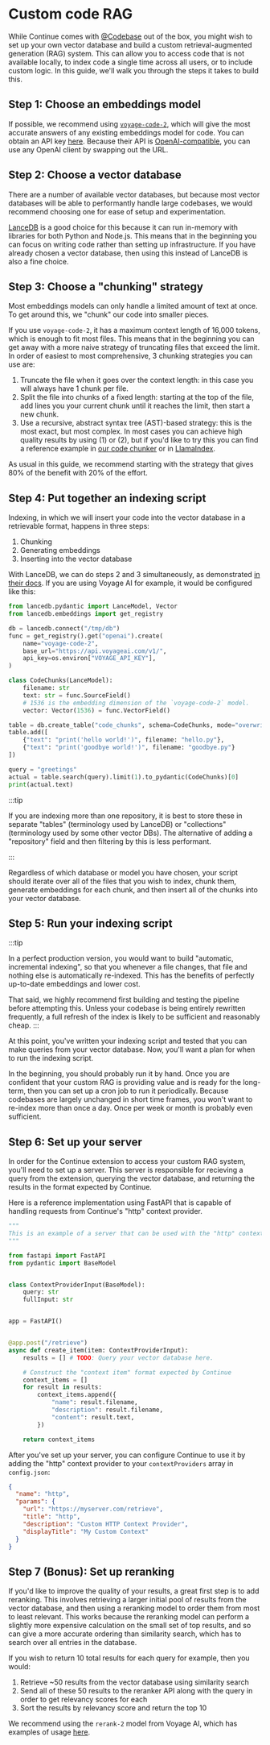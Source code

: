 # Custom code RAG

While Continue comes with [@Codebase](../deep-dives/codebase.md) out of the box, you might wish to set up your own vector database and build a custom retrieval-augmented generation (RAG) system. This can allow you to access code that is not available locally, to index code a single time across all users, or to include custom logic. In this guide, we'll walk you through the steps it takes to build this.

## Step 1: Choose an embeddings model

If possible, we recommend using [`voyage-code-2`](https://docs.voyageai.com/docs/embeddings), which will give the most accurate answers of any existing embeddings model for code. You can obtain an API key [here](https://dash.voyageai.com/api-keys). Because their API is [OpenAI-compatible](https://docs.voyageai.com/reference/embeddings-api), you can use any OpenAI client by swapping out the URL.

## Step 2: Choose a vector database

There are a number of available vector databases, but because most vector databases will be able to performantly handle large codebases, we would recommend choosing one for ease of setup and experimentation.

[LanceDB](https://lancedb.github.io/lancedb/basic/) is a good choice for this because it can run in-memory with libraries for both Python and Node.js. This means that in the beginning you can focus on writing code rather than setting up infrastructure. If you have already chosen a vector database, then using this instead of LanceDB is also a fine choice.

## Step 3: Choose a "chunking" strategy

Most embeddings models can only handle a limited amount of text at once. To get around this, we "chunk" our code into smaller pieces.

If you use `voyage-code-2`, it has a maximum context length of 16,000 tokens, which is enough to fit most files. This means that in the beginning you can get away with a more naive strategy of truncating files that exceed the limit. In order of easiest to most comprehensive, 3 chunking strategies you can use are:

1. Truncate the file when it goes over the context length: in this case you will always have 1 chunk per file.
2. Split the file into chunks of a fixed length: starting at the top of the file, add lines you your current chunk until it reaches the limit, then start a new chunk.
3. Use a recursive, abstract syntax tree (AST)-based strategy: this is the most exact, but most complex. In most cases you can achieve high quality results by using (1) or (2), but if you'd like to try this you can find a reference example in [our code chunker](https://github.com/continuedev/continue/blob/main/core/indexing/chunk/code.ts) or in [LlamaIndex](https://docs.llamaindex.ai/en/stable/api_reference/node_parsers/code/).

As usual in this guide, we recommend starting with the strategy that gives 80% of the benefit with 20% of the effort.

## Step 4: Put together an indexing script

Indexing, in which we will insert your code into the vector database in a retrievable format, happens in three steps:

1. Chunking
2. Generating embeddings
3. Inserting into the vector database

With LanceDB, we can do steps 2 and 3 simultaneously, as demonstrated [in their docs](https://lancedb.github.io/lancedb/basic/#using-the-embedding-api). If you are using Voyage AI for example, it would be configured like this:

```python
from lancedb.pydantic import LanceModel, Vector
from lancedb.embeddings import get_registry

db = lancedb.connect("/tmp/db")
func = get_registry().get("openai").create(
    name="voyage-code-2",
    base_url="https://api.voyageai.com/v1/",
    api_key=os.environ["VOYAGE_API_KEY"],
)

class CodeChunks(LanceModel):
    filename: str
    text: str = func.SourceField()
    # 1536 is the embedding dimension of the `voyage-code-2` model.
    vector: Vector(1536) = func.VectorField()

table = db.create_table("code_chunks", schema=CodeChunks, mode="overwrite")
table.add([
    {"text": "print('hello world!')", filename: "hello.py"},
    {"text": "print('goodbye world!')", filename: "goodbye.py"}
])

query = "greetings"
actual = table.search(query).limit(1).to_pydantic(CodeChunks)[0]
print(actual.text)
```

:::tip

If you are indexing more than one repository, it is best to store these in separate "tables" (terminology used by LanceDB) or "collections" (terminology used by some other vector DBs). The alternative of adding a "repository" field and then filtering by this is less performant.

:::

Regardless of which database or model you have chosen, your script should iterate over all of the files that you wish to index, chunk them, generate embeddings for each chunk, and then insert all of the chunks into your vector database.

## Step 5: Run your indexing script

:::tip

In a perfect production version, you would want to build "automatic, incremental indexing", so that you whenever a file changes, that file and nothing else is automatically re-indexed. This has the benefits of perfectly up-to-date embeddings and lower cost.

That said, we highly recommend first building and testing the pipeline before attempting this. Unless your codebase is being entirely rewritten frequently, a full refresh of the index is likely to be sufficient and reasonably cheap.
:::

At this point, you've written your indexing script and tested that you can make queries from your vector database. Now, you'll want a plan for when to run the indexing script.

In the beginning, you should probably run it by hand. Once you are confident that your custom RAG is providing value and is ready for the long-term, then you can set up a cron job to run it periodically. Because codebases are largely unchanged in short time frames, you won't want to re-index more than once a day. Once per week or month is probably even sufficient.

## Step 6: Set up your server

In order for the Continue extension to access your custom RAG system, you'll need to set up a server. This server is responsible for recieving a query from the extension, querying the vector database, and returning the results in the format expected by Continue.

Here is a reference implementation using FastAPI that is capable of handling requests from Continue's "http" context provider.

```python
"""
This is an example of a server that can be used with the "http" context provider.
"""

from fastapi import FastAPI
from pydantic import BaseModel


class ContextProviderInput(BaseModel):
    query: str
    fullInput: str


app = FastAPI()


@app.post("/retrieve")
async def create_item(item: ContextProviderInput):
    results = [] # TODO: Query your vector database here.

    # Construct the "context item" format expected by Continue
    context_items = []
    for result in results:
        context_items.append({
            "name": result.filename,
            "description": result.filename,
            "content": result.text,
        })

    return context_items
```

After you've set up your server, you can configure Continue to use it by adding the "http" context provider to your `contextProviders` array in `config.json`:

```json title="config.json"
{
  "name": "http",
  "params": {
    "url": "https://myserver.com/retrieve",
    "title": "http",
    "description": "Custom HTTP Context Provider",
    "displayTitle": "My Custom Context"
  }
}
```

## Step 7 (Bonus): Set up reranking

If you'd like to improve the quality of your results, a great first step is to add reranking. This involves retrieving a larger initial pool of results from the vector database, and then using a reranking model to order them from most to least relevant. This works because the reranking model can perform a slightly more expensive calculation on the small set of top results, and so can give a more accurate ordering than similarity search, which has to search over all entries in the database.

If you wish to return 10 total results for each query for example, then you would:

1. Retrieve ~50 results from the vector database using similarity search
2. Send all of these 50 results to the reranker API along with the query in order to get relevancy scores for each
3. Sort the results by relevancy score and return the top 10

We recommend using the `rerank-2` model from Voyage AI, which has examples of usage [here](https://docs.voyageai.com/docs/reranker).
